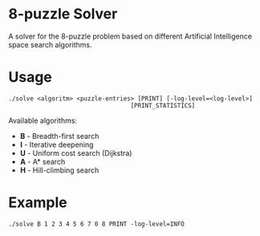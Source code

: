 # 8-puzzle Solver

A solver for the 8-puzzle problem based on different Artificial Intelligence
space search algorithms.

# Usage

```shell
./solve <algoritm> <puzzle-entries> [PRINT] [-log-level=<log-level>]
                                  [PRINT_STATISTICS]
```

Available algorithms:

- **B** - Breadth-first search
- **I** - Iterative deepening
- **U** - Uniform cost search (Dijkstra)
- **A** - A* search
- **H** - Hill-climbing search

# Example

```shell
./solve B 1 2 3 4 5 6 7 0 8 PRINT -log-level=INFO
```
